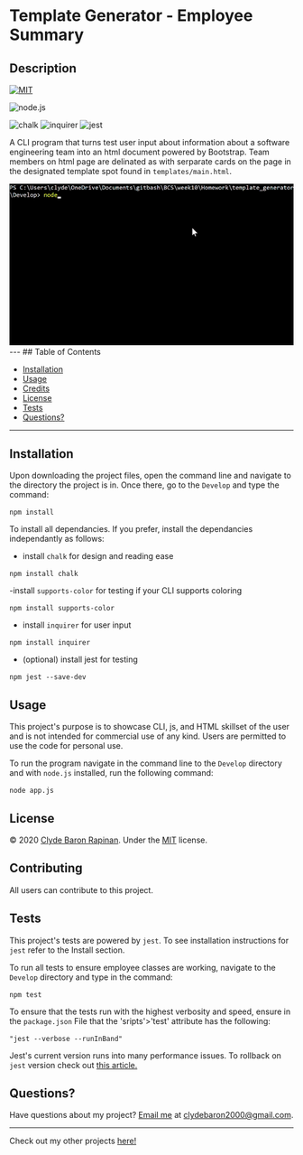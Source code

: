 # Template Generator - Employee Summary

## Description

[![MIT](https://img.shields.io/badge/License-MIT-yellow.svg)](https://opensource.org/licenses/MIT)

![node.js](https://img.shields.io/badge/Dependencies-node.js-green)

![chalk](https://img.shields.io/badge/npm-chalk-blue)
![inquirer](https://img.shields.io/badge/npm-inquirer-blue)
![jest](https://img.shields.io/badge/npm-jest-blue)

A CLI program that turns test user input about information about a software engineering team into an html document powered by Bootstrap. Team members on html page are delinated as with serparate cards on the page in the designated template spot found in `templates/main.html`.

<img src="./gif/program.gif">
---
## Table of Contents 

* [Installation](#Installation)
* [Usage](#Usage)
* [Credits](#Credits)
* [License](#License)
* [Tests](#Tests)
* [Questions?](#Questions?)

---
## Installation

Upon downloading the project files, open the command line and navigate to the directory the project is in. Once there, go to the `Develop` and type the command:
```
npm install
```
To install all dependancies. If you prefer, install the dependancies independantly as follows:
- install `chalk` for design and reading ease
```
npm install chalk
```
-install `supports-color` for testing if your CLI supports coloring
```
npm install supports-color
```
- install `inquirer` for user input
```
npm install inquirer
```
- (optional) install jest for testing
```
npm jest --save-dev
```

## Usage

This project's purpose is to showcase CLI, js, and HTML skillset of the user and is not intended for commercial use of any kind. Users are permitted to use the code for personal use.

To run the program navigate in the command line to the `Develop` directory and with `node.js` installed, run the following command:
```
node app.js
```

## License

© 2020 [Clyde Baron Rapinan](https://github.com/clydebaron2000). Under the [MIT](https://opensource.org/licenses/MIT) license.

## Contributing

All users can contribute to this project.

## Tests

This project's tests are powered by `jest`. To see installation instructions for `jest` refer to the Install section. 

To run all tests to ensure employee classes are working, navigate to the `Develop` directory and type in the command:
```
npm test
```
To ensure that the tests run with the highest verbosity and speed, ensure in the `package.json` File that the 'sripts'>'test' attribute has the following:
```
"jest --verbose --runInBand"
```
Jest's current version runs into many performance issues. To rollback on `jest` version check out [this article.](https://itnext.io/how-to-make-your-sluggish-jest-v23-tests-go-faster-1d4f3388bcdd)

## Questions?

Have questions about my project? [Email me](mailto:clydebaron2000@gmail.com) at clydebaron2000@gmail.com.

---
Check out my other projects [here!](https://github.com/clydebaron2000)